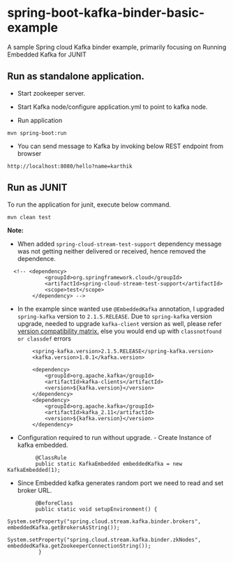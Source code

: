 # spring-boot-kafka-binder-basic-example
A sample Spring cloud Kafka binder example, primarily focusing on Running Embedded Kafka for JUNIT

## Run as standalone application.

- Start zookeeper server.

- Start Kafka node/configure application.yml to point to kafka node.

- Run application

```
mvn spring-boot:run

```
- You can send message to Kafka by invoking below REST endpoint from browser

```
http://localhost:8080/hello?name=karthik

```

## Run as JUNIT

<p> To run the application for junit, execute below command.

```
mvn clean test

```

**Note:**

- When added `spring-cloud-stream-test-support` dependency message was not getting neither delivered or received, hence removed the dependence.

```
  <!-- <dependency>
			<groupId>org.springframework.cloud</groupId>
			<artifactId>spring-cloud-stream-test-support</artifactId>
			<scope>test</scope>
		</dependency> -->

```
 
- In the example since wanted use `@EmbeddedKafka` annotation, I upgraded `spring-kafka` version to `2.1.5.RELEASE`. Due to `spring-kafka` version upgrade, needed to upgrade `kafka-client` version as well, please refer [version compatibility matrix.][1] else you would end up with `classnotfound or classdef` errors

```
		<spring-kafka.version>2.1.5.RELEASE</spring-kafka.version>
		<kafka.version>1.0.1</kafka.version>
		
		<dependency>
			<groupId>org.apache.kafka</groupId>
			<artifactId>kafka-clients</artifactId>
			<version>${kafka.version}</version>
		</dependency>
		<dependency>
			<groupId>org.apache.kafka</groupId>
			<artifactId>kafka_2.11</artifactId>
			<version>${kafka.version}</version>
		</dependency>

```

 - Configuration required to run without upgrade.
              - Create Instance of kafka embedded.

```
	     @ClassRule
	     public static KafkaEmbedded embeddedKafka = new KafkaEmbedded(1);

```

  - Since Embedded kafka generates random port we need to read and set broker URL.

```	
	     @BeforeClass
         public static void setupEnvironment() {
             System.setProperty("spring.cloud.stream.kafka.binder.brokers", embeddedKafka.getBrokersAsString());
		      System.setProperty("spring.cloud.stream.kafka.binder.zkNodes", embeddedKafka.getZookeeperConnectionString());
	      }

```


[1]: http://projects.spring.io/spring-kafka/
